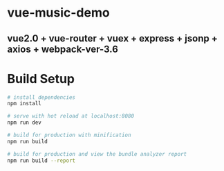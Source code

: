 # vue-music-demo

## vue2.0 + vue-router + vuex + express + jsonp + axios + webpack-ver-3.6
   
# Build Setup

``` bash
# install dependencies
npm install

# serve with hot reload at localhost:8080
npm run dev

# build for production with minification
npm run build

# build for production and view the bundle analyzer report
npm run build --report
```
